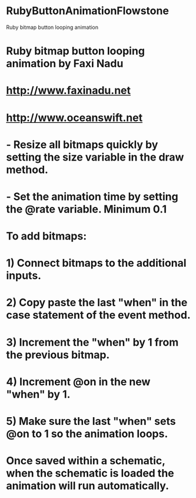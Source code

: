 # RubyButtonAnimationFlowstone
Ruby bitmap button looping animation

# Ruby bitmap button looping animation by Faxi Nadu
# http://www.faxinadu.net
# http://www.oceanswift.net 

# - Resize all bitmaps quickly by setting the size variable in the draw method.
# - Set the animation time by setting the @rate variable. Minimum 0.1
#
# To add bitmaps:
# 1) Connect bitmaps to the additional inputs.
# 2) Copy paste the last "when" in the case statement of the event method.
# 3) Increment the "when" by 1 from the previous bitmap.
# 4) Increment @on in the new "when" by 1.
# 5) Make sure the last "when" sets @on to 1 so the animation loops.
#
# Once saved within a schematic, when the schematic is loaded the animation will run automatically.
